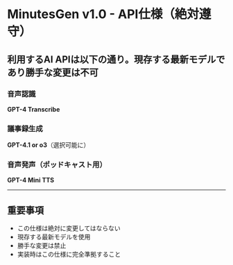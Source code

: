 # MinutesGen v1.0 - API仕様（絶対遵守）

## 利用するAI APIは以下の通り。現存する最新モデルであり勝手な変更は不可

### 音声認識
**GPT-4 Transcribe**

### 議事録生成  
**GPT-4.1 or o3**（選択可能に）

### 音声発声（ポッドキャスト用）
**GPT-4 Mini TTS**

---

## 重要事項
- この仕様は絶対に変更してはならない
- 現存する最新モデルを使用
- 勝手な変更は禁止
- 実装時はこの仕様に完全準拠すること 